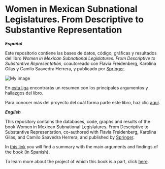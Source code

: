 # Women in Mexican Subnational Legislatures. From Descriptive to Substantive Representation

__*Español*__

Este repositorio contiene las bases de datos, código, gráficas y resultados del libro _Women in Mexican Subnational Legislatures. From Descriptive to Substantive Representation_, coautoreado con Flavia Freidenberg, Karolina Gilas y Camilo Saavedra Herrera, y publicado por [Springer](https://link.springer.com/book/10.1007/978-3-030-94078-2).

![My image](https://media.springernature.com/w306/springer-static/cover-hires/book/978-3-030-94078-2)

En [esta liga](https://twitter.com/PolisParitaria/status/1492599356221964299) encontrarás un resumen con los principales argumentos y hallazgos del libro. 

Para conocer más del proyecto del cuál forma parte este libro, haz clic [aquí](https://sites.google.com/view/representacionparitaria/el-proyecto).

__*English*__

This repository contains the databases, code, graphs and results of the book Women in Mexican Subnational Legislatures. From Descriptive to Substantive Representation, co-authored with Flavia Freidenberg, Karolina Gilas, and Camilo Saavedra Herrera, and published by [Springer](https://link.springer.com/book/10.1007/978-3-030-94078-2).

In [this link]((https://twitter.com/PolisParitaria/status/1492599356221964299)) you will find a summary with the main arguments and findings of the book (in Spanish).

To learn more about the project of which this book is a part, click [here](https://sites.google.com/view/representacionparitaria/el-proyecto).